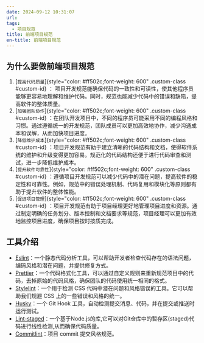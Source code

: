 ```yaml
---
date: 2024-09-12 10:31:07
url: 
tags: 
  - 项目规范
title: 前端项目规范
en-title: 前端项目规范
---
```


## 为什么要做前端项目规范

1. [`提高代码质量`]{style="color: #ff502c;font-weight: 600" .custom-class #custom-id} ：
	项目开发规范能确保代码的一致性和可读性，使其他程序员能够更容易地理解和维护代码。同时，规范也能减少代码中的错误和缺陷，提高软件的整体质量。
2. [`加强团队协作`]{style="color: #ff502c;font-weight: 600" .custom-class #custom-id} ：在团队开发项目中，不同的程序员可能采用不同的编程风格和习惯。通过遵循统一的开发规范，团队成员可以更加高效地协作，减少沟通成本和误解，从而加快项目进度。
3. [`降低维护成本`]{style="color: #ff502c;font-weight: 600" .custom-class #custom-id} ：项目开发规范有助于建立清晰的代码结构和文档，使得软件系统的维护和升级变得更加容易。规范化的代码结构还便于进行代码审查和测试，进一步降低维护成本。
4. [`提升软件可靠性`]{style="color: #ff502c;font-weight: 600" .custom-class #custom-id} ：遵循项目开发规范可以减少代码中的潜在问题，提高软件的稳定性和可靠性。例如，规范中的错误处理机制、代码复用和模块化等原则都有助于提升软件的整体性能。
5. [`促进项目管理`]{style="color: #ff502c;font-weight: 600" .custom-class #custom-id} ：项目开发规范有助于项目经理更好地管理项目进度和资源。通过制定明确的任务划分、版本控制和文档要求等规范，项目经理可以更加有效地监控项目进度，确保项目按时按质完成。

## 工具介绍

- [Eslint](https://eslint.nodejs.cn/)：一个静态代码分析工具，可以帮助开发者检查代码存在的语法问题，编码风格和潜在问题，并提供修复方式。
- [Prettier](https://prettier.nodejs.cn/)：一个代码格式化工具，可以通过自定义规则来重新规范项目中的代码，去掉原始的代码风格，确保团队的代码使用统一相同的格式。
- [Stylelint](https://stylelint.io/)：一个用于检测 CSS 代码中潜在问题和风格错误的工具。它可以帮助我们规避 CSS 上的一些错误和风格的统一。
- [Husky](https://github.com/typicode/husky)：一个 Git Hook 工具，自动检测提交消息、代码，并在提交或推送时运行测试。
- [Lint-staged](https://github.com/lint-staged/lint-staged)：一个基于Node.js的库,它可以对Git仓库中的暂存区(staged)代码进行线性检测,从而确保代码质量。
- [Commitlint](https://github.com/conventional-changelog/commitlint)：项目 commit 提交风格规范。

